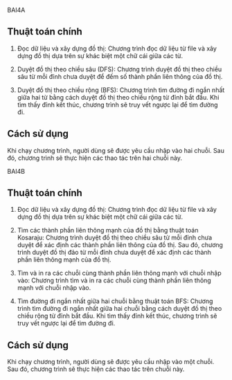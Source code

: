 BAI4A
## Thuật toán chính

1. Đọc dữ liệu và xây dựng đồ thị: Chương trình đọc dữ liệu từ file và xây dựng đồ thị dựa trên sự khác biệt một chữ cái giữa các từ.

2. Duyệt đồ thị theo chiều sâu (DFS): Chương trình duyệt đồ thị theo chiều sâu từ mỗi đỉnh chưa duyệt để đếm số thành phần liên thông của đồ thị.

3. Duyệt đồ thị theo chiều rộng (BFS): Chương trình tìm đường đi ngắn nhất giữa hai từ bằng cách duyệt đồ thị theo chiều rộng từ đỉnh bắt đầu. Khi tìm thấy đỉnh kết thúc, chương trình sẽ truy vết ngược lại để tìm đường đi.

## Cách sử dụng
Khi chạy chương trình, người dùng sẽ được yêu cầu nhập vào hai chuỗi. Sau đó, chương trình sẽ thực hiện các thao tác trên hai chuỗi này.

BAI4B
## Thuật toán chính

1. Đọc dữ liệu và xây dựng đồ thị: Chương trình đọc dữ liệu từ file và xây dựng đồ thị dựa trên sự khác biệt một chữ cái giữa các từ.

2. Tìm các thành phần liên thông mạnh của đồ thị bằng thuật toán Kosaraju: Chương trình duyệt đồ thị theo chiều sâu từ mỗi đỉnh chưa duyệt để xác định các thành phần liên thông của đồ thị. Sau đó, chương trình duyệt đồ thị đảo từ mỗi đỉnh chưa duyệt để xác định các thành phần liên thông mạnh của đồ thị.

3. Tìm và in ra các chuỗi cùng thành phần liên thông mạnh với chuỗi nhập vào: Chương trình tìm và in ra các chuỗi cùng thành phần liên thông mạnh với chuỗi nhập vào.

4. Tìm đường đi ngắn nhất giữa hai chuỗi bằng thuật toán BFS: Chương trình tìm đường đi ngắn nhất giữa hai chuỗi bằng cách duyệt đồ thị theo chiều rộng từ đỉnh bắt đầu. Khi tìm thấy đỉnh kết thúc, chương trình sẽ truy vết ngược lại để tìm đường đi.

## Cách sử dụng
Khi chạy chương trình, người dùng sẽ được yêu cầu nhập vào một chuỗi. Sau đó, chương trình sẽ thực hiện các thao tác trên chuỗi này.